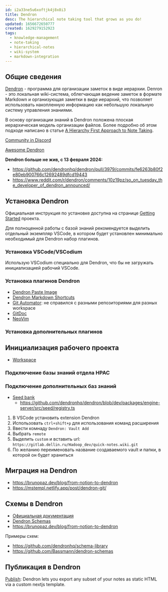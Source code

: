```yaml
---
id: i2a33ne5u6xoftjk4j8x8i3
title: Dendron
desc: The hierarchical note taking tool that grows as you do!
updated: 1656672650777
created: 1629279152923
tags:
  - knowledge-management
  - note-taking
  - hierarchical-notes
  - wiki-system
  - markdown-integration
---
```


## Общие сведения

[Dendron](https://wiki.dendron.so/) - программа для организации заметок в виде иерархии. Denron - это локальная wiki-система, облегчающая ведение заметок в формате Markdown и организующая заметки в виде иерархий, что позволяет использовать накопленную информацию как небольшую локальную систему управления знаниями.

В основу организации знаний в Dendron положена плоская иерархическая модель организации файлов. Более подробно об этом подходе написано в статье [A Hierarchy First Approach to Note Taking](https://www.kevinslin.com/notes/3dd58f62-fee5-4f93-b9f1-b0f0f59a9b64.html).

[Community in Discord](https://discord.com/invite/xrKTUStHNZ)

[Awesome Dendron](https://github.com/dendronhq/awesome-dendron/)

**Dendron больше не жив, с 13 февраля 2024:**

* https://github.com/dendronhq/dendron/pull/3979/commits/fe6263b80f2e80eb900766c12692489dfcd19443
* https://www.reddit.com/r/dendron/comments/10z19pz/so_on_tuesday_the_developer_of_dendron_announced/
## Установка Dendron

Официальная инструкция по установке доступна на странице [Getting Started](https://wiki.dendron.so/notes/678c77d9-ef2c-4537-97b5-64556d6337f1.html) проекта.

Для полноценной работы с базой знаний рекомендуется выделить отдельный экземпляр VSCode, в котором будет установлен минимально необходимый для Dendron набор плагинов.

### Установка VSCode/VSCodium

Использую VSCodium специально для Dendron, что бы не загружать инициализацией рабочий VSCode.
### Установка плагинов Dendron

* [Dendron Paste Image](https://marketplace.visualstudio.com/items?itemName=dendron.dendron-paste-image)
* [Dendron Markdown Shortcuts](https://marketplace.visualstudio.com/items?itemName=dendron.dendron-markdown-shortcuts)
* [Git Automator](https://marketplace.visualstudio.com/items?itemName=ivangabriele.vscode-git-add-and-commit): не справился с разными репозиториями для разных workspace
* [GitDoc](https://marketplace.visualstudio.com/items?itemName=vsls-contrib.gitdoc)
* [NeoVim](https://marketplace.visualstudio.com/items?itemName=asvetliakov.vscode-neovim)

### Установка дополнительных плагинов

## Инициализация рабочего проекта

* [Workspace](https://wiki.dendron.so/notes/c4cf5519-f7c2-4a23-b93b-1c9a02880f6b.html)

### Подключение базы знаний отдела НРАС

### Подключение дополнительных баз знаний

* [Seed bank](https://wiki.dendron.so/notes/6ff8cbb6-e4b8-449b-a967-277b76e4ecef.html)
    * https://github.com/dendronhq/dendron/blob/dev/packages/engine-server/src/seed/registry.ts

1. В VSCode установить extension Dendron
2. Использовать `ctrl+shift+p` для использования команд расширения
3. Ввести комнаду `Dendron: Vault Add`
4. Выбрать `remote`
5. Выделить `custom` и вставить url: `https://gitlab.dellin.ru/Hadoop_dev/quick-notes.wiki.git`
6. По желанию переименовать название создаваемого vault и папки, в которой он будет храниться

## Миграция на Dendron

* https://brunopaz.dev/blog/from-notion-to-dendron
* https://mstempl.netlify.app/post/dendron-git/

## Схемы в Dendron

* [Официальная документация](https://wiki.dendron.so/notes/c5e5adde-5459-409b-b34d-a0d75cbb1052.html)
* [Dendron Schemas](https://mstempl.netlify.app/post/dendron-schemas/)
* https://brunopaz.dev/blog/from-notion-to-dendron

Примеры схем:
* https://github.com/dendronhq/schema-library
* https://github.com/Bassmann/dendron-schemas

## Публикация в Dendron

[Publish](https://wiki.dendron.so/notes/4ushYTDoX0TYQ1FDtGQSg/#getting-started): Dendron lets you export any subset of your notes as static HTML via a custom nextjs template.

